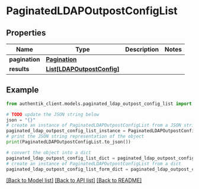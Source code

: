 # PaginatedLDAPOutpostConfigList


## Properties

Name | Type | Description | Notes
------------ | ------------- | ------------- | -------------
**pagination** | [**Pagination**](Pagination.md) |  | 
**results** | [**List[LDAPOutpostConfig]**](LDAPOutpostConfig.md) |  | 

## Example

```python
from authentik_client.models.paginated_ldap_outpost_config_list import PaginatedLDAPOutpostConfigList

# TODO update the JSON string below
json = "{}"
# create an instance of PaginatedLDAPOutpostConfigList from a JSON string
paginated_ldap_outpost_config_list_instance = PaginatedLDAPOutpostConfigList.from_json(json)
# print the JSON string representation of the object
print(PaginatedLDAPOutpostConfigList.to_json())

# convert the object into a dict
paginated_ldap_outpost_config_list_dict = paginated_ldap_outpost_config_list_instance.to_dict()
# create an instance of PaginatedLDAPOutpostConfigList from a dict
paginated_ldap_outpost_config_list_form_dict = paginated_ldap_outpost_config_list.from_dict(paginated_ldap_outpost_config_list_dict)
```
[[Back to Model list]](../README.md#documentation-for-models) [[Back to API list]](../README.md#documentation-for-api-endpoints) [[Back to README]](../README.md)


